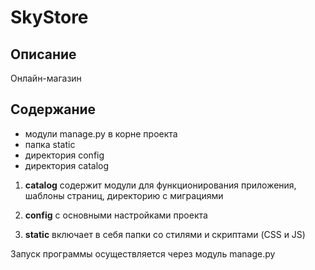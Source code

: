 # SkyStore

## Описание

Онлайн-магазин

## Содержание

* модули manage.py в корне проекта
* папка static
* директория config
* директория catalog

1. **catalog** содержит модули для функционирования приложения, шаблоны страниц, директорию с миграциями

2. **config** с основными настройками проекта

3. **static** включает в себя папки со стилями и скриптами (CSS и JS)


Запуск программы осуществляется через модуль manage.py